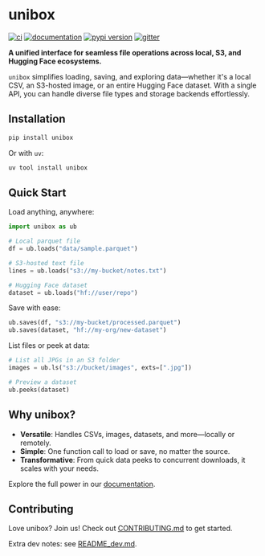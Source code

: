 # unibox

[![ci](https://github.com/trojblue/unibox/workflows/ci/badge.svg)](https://github.com/trojblue/unibox/actions?query=workflow%3Aci)
[![documentation](https://img.shields.io/badge/docs-mkdocs-708FCC.svg?style=flat)](https://trojblue.github.io/unibox/)
[![pypi version](https://img.shields.io/pypi/v/unibox.svg)](https://pypi.org/project/unibox/)
[![gitter](https://badges.gitter.im/join%20chat.svg)](https://app.gitter.im/#/room/#unibox:gitter.im)

**A unified interface for seamless file operations across local, S3, and Hugging Face ecosystems.**

`unibox` simplifies loading, saving, and exploring data—whether it's a local CSV, an S3-hosted image, or an entire Hugging Face dataset. With a single API, you can handle diverse file types and storage backends effortlessly.

## Installation

```bash
pip install unibox
```

Or with `uv`:

```bash
uv tool install unibox
```



## Quick Start

Load anything, anywhere:

```python
import unibox as ub

# Local parquet file
df = ub.loads("data/sample.parquet")

# S3-hosted text file
lines = ub.loads("s3://my-bucket/notes.txt")

# Hugging Face dataset
dataset = ub.loads("hf://user/repo")
```

Save with ease:

```python
ub.saves(df, "s3://my-bucket/processed.parquet")
ub.saves(dataset, "hf://my-org/new-dataset")
```

List files or peek at data:

```python
# List all JPGs in an S3 folder
images = ub.ls("s3://bucket/images", exts=[".jpg"])

# Preview a dataset
ub.peeks(dataset)
```



## Why unibox?

- **Versatile**: Handles CSVs, images, datasets, and more—locally or remotely.
- **Simple**: One function call to load or save, no matter the source.
- **Transformative**: From quick data peeks to concurrent downloads, it scales with your needs.



Explore the full power in our [documentation](https://trojblue.github.io/unibox/).



## Contributing

Love unibox? Join us! Check out [CONTRIBUTING.md]() to get started.

Extra dev notes: see [README_dev.md](./README_dev.md).

